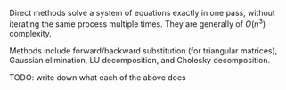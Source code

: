 Direct methods solve a system of equations exactly
in one pass, without iterating the same process multiple times.
They are generally of $O(n^3)$ complexity.

Methods include forward/backward substitution (for triangular matrices),
Gaussian elimination, LU decomposition, and Cholesky decomposition.

TODO: write down what each of the above does